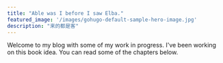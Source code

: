 ```yaml
---
title: "Able was I before I saw Elba."
featured_image: '/images/gohugo-default-sample-hero-image.jpg'
description: "来的都是客"
---
```

Welcome to my blog with some of my work in progress. I've been working on this book idea. You can read some of the chapters below.
